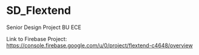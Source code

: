 # SD_Flextend
Senior Design Project BU ECE

Link to Firebase Project: https://console.firebase.google.com/u/0/project/flextend-c4648/overview 